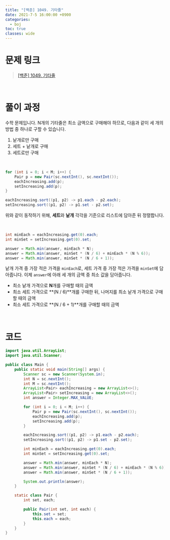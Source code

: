 ```yaml
---
title: "[백준] 1049. 기타줄"
date: 2021-7-5 16:00:00 +0900
categories:
  - boj
toc: true
classes: wide
---
```


# 문제 링크

> [[백준] 1049. 기타줄](https://www.acmicpc.net/problem/1049)

<br>

# 풀이 과정

수학 문제입니다. N개의 기타줄은 최소 금액으로 구매해야 하므로, 다음과 같이 세 개의 방법 중 하나로 구할 수 있습니다.

1. 낱개로만 구매
2. 세트 + 낱개로 구매
3. 세트로만 구매

<br>

```java
for (int i = 0; i < M; i++) {
    Pair p = new Pair(sc.nextInt(), sc.nextInt());
    eachIncreasing.add(p);
    setIncreasing.add(p);
}

eachIncreasing.sort((p1, p2) -> p1.each - p2.each);
setIncreasing.sort((p1, p2) -> p1.set - p2.set);
```

위와 같이 동작하기 위해, **세트**와 **낱개** 각각을 기준으로 리스트에 담아준 뒤 정렬합니다.

<br>

```java
int minEach = eachIncreasing.get(0).each;
int minSet = setIncreasing.get(0).set;

answer = Math.min(answer, minEach * N);
answer = Math.min(answer, minSet * (N / 6) + minEach * (N % 6));
answer = Math.min(answer, minSet * (N / 6 + 1));
```

낱개 가격 중 가장 적은 가격을 `minEach`로, 세트 가격 중 가장 적은 가격을 `minSet`에 담아줍니다. 이제 `answer`에 아래 세 개의 금액 중 최소 값을 담아줍니다.

- 최소 낱개 가격으로 **N**개를 구매할 때의 금액
- 최소 세트 가격으로 **(N / 6)**개를 구매한 뒤, 나머지를 최소 낱개 가격으로 구매할 때의 금액
- 최소 세트 가격으로 **(N / 6 + 1)**개를 구매할 때의 금액

<br>

# 코드

```java
import java.util.ArrayList;
import java.util.Scanner;

public class Main {
    public static void main(String[] args) {
        Scanner sc = new Scanner(System.in);
        int N = sc.nextInt();
        int M = sc.nextInt();
        ArrayList<Pair> eachIncreasing = new ArrayList<>();
        ArrayList<Pair> setIncreasing = new ArrayList<>();
        int answer = Integer.MAX_VALUE;

        for (int i = 0; i < M; i++) {
            Pair p = new Pair(sc.nextInt(), sc.nextInt());
            eachIncreasing.add(p);
            setIncreasing.add(p);
        }

        eachIncreasing.sort((p1, p2) -> p1.each - p2.each);
        setIncreasing.sort((p1, p2) -> p1.set - p2.set);

        int minEach = eachIncreasing.get(0).each;
        int minSet = setIncreasing.get(0).set;

        answer = Math.min(answer, minEach * N);
        answer = Math.min(answer, minSet * (N / 6) + minEach * (N % 6));
        answer = Math.min(answer, minSet * (N / 6 + 1));

        System.out.println(answer);
    }

    static class Pair {
        int set, each;

        public Pair(int set, int each) {
            this.set = set;
            this.each = each;
        }
    }
}
```